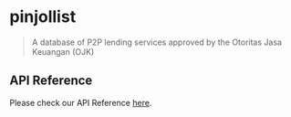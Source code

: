 # pinjollist

> A database of P2P lending services approved by the Otoritas Jasa Keuangan (OJK)

## API Reference

Please check our API Reference [here](https://pinjollist.now.sh).
